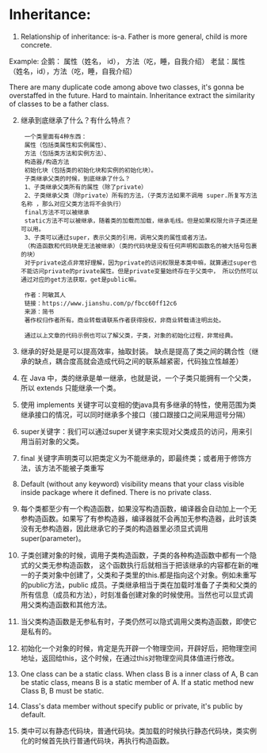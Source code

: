 # Inheritance:
1. Relationship of inheritance: is-a. Father is more general, child is more concrete.
   
Example:
企鹅： 属性（姓名， id）， 方法（吃，睡，自我介绍）
老鼠：属性（姓名，id），方法（吃，睡，自我介绍）

There are many duplicate code among above two classes, it's gonna be overstaffed in the future. Hard to maintain.
Inheritance extract the similarity of classes to be a father class.

2. 继承到底继承了什么？有什么特点？

        一个类里面有4种东西：
        属性（包括类属性和实例属性）、
        方法（包括类方法和实例方法）、
        构造器/构造方法
        初始化块（包括类的初始化块和实例的初始化块）。
        子类继承父类的时候，到底继承了什么？
        1、子类继承父类所有的属性（除了private）
        2、子类继承父类（除private）所有的方法，（子类方法如果不调用 super.所复写方法名称 ，那么对应父类方法将不会执行）
        final方法不可以被继承
        static方法不可以被继承，随着类的加载而加载，继承毛线。但是如果权限允许子类还是可以用。
        3、子类可以通过super，表示父类的引用，调用父类的属性或者方法。
        （构造函数和代码块是无法被继承）（类的代码块是没有任何声明和函数名的被大括号包裹的块）
        对于private这点非常好理解，因为private的访问权限是本类中嘛，就算通过super也不能访问private的private属性。但是private变量始终存在于父类中， 所以仍然可以通过对应的get方法获取，get是public嘛。

        作者：阿敏其人
        链接：https://www.jianshu.com/p/fbcc60ff12c6
        来源：简书
        著作权归作者所有。商业转载请联系作者获得授权，非商业转载请注明出处。

        通过以上文章的代码示例也可以了解父类，子类，对象的初始化过程，非常经典。

3. 继承的好处是是可以提高效率，抽取封装。 缺点是提高了类之间的耦合性（继承的缺点，耦合度高就会造成代码之间的联系越紧密，代码独立性越差）
4. 在 Java 中，类的继承是单一继承，也就是说，一个子类只能拥有一个父类，所以 extends 只能继承一个类。
5. 使用 implements 关键字可以变相的使java具有多继承的特性，使用范围为类继承接口的情况，可以同时继承多个接口（接口跟接口之间采用逗号分隔）
6. super关键字：我们可以通过super关键字来实现对父类成员的访问，用来引用当前对象的父类。
7. final 关键字声明类可以把类定义为不能继承的，即最终类；或者用于修饰方法，该方法不能被子类重写
8. Default (without any keyword) visibility means that your class visible inside package where it defined. There is no private class.
9. 每个类都至少有一个构造函数，如果没写构造函数，编译器会自动加上一个无参构造函数。如果写了有参构造器，编译器就不会再加无参构造器，此时该类没有无参构造器，因此继承它的子类的构造器里必须显式调用super(parameter)。
10. 子类创建对象的时候，调用子类构造函数，子类的各种构造函数中都有一个隐式的父类无参构造函数， 这个函数执行后就相当于把该继承的内容都在新的唯一的子类对象中创建了，父类和子类里的this.都是指向这个对象。例如未重写的public方法，public 成员。子类继承相当于类在加载时准备了子类和父类的所有信息（成员和方法），时刻准备创建对象的时候使用。当然也可以显式调用父类构造函数和其他方法。
11. 当父类构造函数是无参私有时，子类仍然可以隐式调用父类构造函数，即使它是私有的。
12. 初始化一个对象的时候，肯定是先开辟一个物理空间，开辟好后，把物理空间地址，返回给this，这个时候，在通过this对物理空间具体值进行修改。
13. One class can be a static class. When class B is a inner class of A, B can be static class, means B is a static member of A. If a static method new Class B, B must be static.
14. Class's data member without specify public or private, it's public by default.
15. 类中可以有静态代码块，普通代码块。类加载的时候执行静态代码块，类实例化的时候首先执行普通代码块，再执行构造函数。



